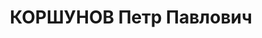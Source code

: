 ---
title: КОРШУНОВ Петр Павлович
description: "1908 року народження, м. Сталіно Донецької області, українець, освіта\
  \ початкова, член ВКП(б). Відповідальний секретар партбюро 58-го артполку 58-ї дивізії.\
  \ \n  Заарештований 2 жовтня 1937 року. Засуджений виїзною сесією військової колегії\
  \ Верховного Суду СРСР у м. Київі до розстрілу з конфіскацією майна. Даних про виконання\
  \ вироку немає. \n  Реабілітований у 1958 році."
---